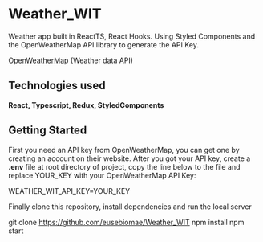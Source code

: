# Weather_WIT

Weather app built in ReactTS, React Hooks. Using Styled Components and the OpenWeatherMap API library to generate the API Key.

[OpenWeatherMap](https://openweathermap.org/ 'OpenWeatherMap') (Weather data API)

## Technologies used

**React, Typescript, Redux, StyledComponents**

## Getting Started

First you need an API key from OpenWeatherMap, you can get one by creating an account on their website.
After you got your API key, create a **.env** file at root directory of project, copy the line below to the file and replace YOUR_KEY with your OpenWeatherMap API Key:

WEATHER_WIT_API_KEY=YOUR_KEY

Finally clone this repository, install dependencies and run the local server

git clone https://github.com/eusebiomae/Weather_WIT
npm install
npm start




